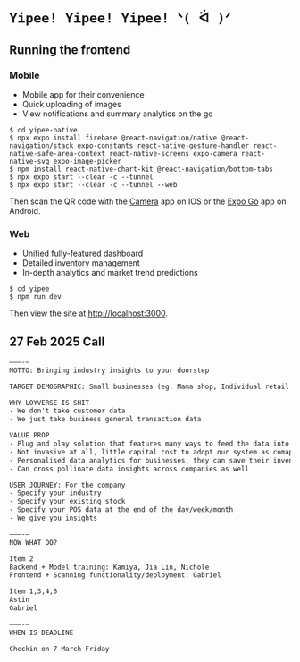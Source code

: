 # `Yipee! Yipee! Yipee! ᐠ( ᐛ )ᐟ`

## Running the frontend

### Mobile 

* Mobile app for their convenience
* Quick uploading of images
* View notifications and summary analytics on the go

```console
$ cd yipee-native
$ npx expo install firebase @react-navigation/native @react-navigation/stack expo-constants react-native-gesture-handler react-native-safe-area-context react-native-screens expo-camera react-native-svg expo-image-picker
$ npm install react-native-chart-kit @react-navigation/bottom-tabs
$ npx expo start --clear -c --tunnel
$ npx expo start --clear -c --tunnel --web
```

Then scan the QR code with the [Camera](https://docs.expo.dev/versions/latest/sdk/camera/) app on IOS or the [Expo Go](https://play.google.com/store/apps/details?id=host.exp.exponent&hl=en_SG) app on Android.

### Web

* Unified fully-featured dashboard 
* Detailed inventory management 
* In-depth analytics and market trend predictions

```console
$ cd yipee
$ npm run dev
```

Then view the site at [http://localhost:3000](http://localhost:3000).

## 27 Feb 2025 Call

```txt
———-—
MOTTO: Bringing industry insights to your doorstep

TARGET DEMOGRAPHIC: Small businesses (eg. Mama shop, Individual retail shops, F&B)

WHY LOYVERSE IS SHIT
- We don't take customer data
- We just take business general transaction data 

VALUE PROP
- Plug and play solution that features many ways to feed the data into our system
- Not invasive at all, little capital cost to adopt our system as comapred to existing competitors in the market
- Personalised data analytics for businesses, they can save their inventory the first time and then hook everything like recording transactions to a single webapp, then prompt them when there's a lack of resources, analytics system should backend also consider factors like weather, season, locality, producer availability, social media
- Can cross pollinate data insights across companies as well

USER JOURNEY: For the company
- Specify your industry
- Specify your existing stock
- Specify your POS data at the end of the day/week/month
- We give you insights

———-—
NOW WHAT DO?

Item 2
Backend + Model training: Kamiya, Jia Lin, Nichole
Frontend + Scanning functionality/deployment: Gabriel

Item 1,3,4,5
Astin
Gabriel

———-—
WHEN IS DEADLINE 

Checkin on 7 March Friday 
```